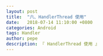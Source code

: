 ```yaml
---
layout: post
title:  "六、HandlerThread 使用"
date:   2018-07-14 11:10:00 +0800
categories: Android
tags: Handler
author: pepe
description: 『 HandlerThread 使用 』
---
```





